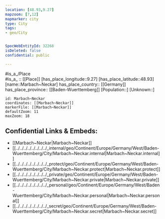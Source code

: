```yaml
---
location: [48.93,9.27] 
mapzoom: [7,12] 
mapmarker: city 
type: City
tags:
- geo/City


SpocWebEntityId: 32268
isDeleted: false
confidential: public

---
```

#is_a_/Place  
#is_a_ :: [[Place]] 
[has_place_longitude::9.27] 
[has_place_latitude::48.93] 
[name::Marbach~Neckar] 
has_place_country:: [[Germany]]  
has_place_province:: [[Baden-Wuerttemberg]] 
[Population::] 
[Unknown::] 


```leaflet
id: Marbach~Neckar
coordinates: [[Marbach~Neckar]] 
markerFile: [[Marbach~Neckar]] 
defaultZoom: 11 
maxZoom: 18
```


## Confidential Links & Embeds: 
- [[Marbach~Neckar|Marbach~Neckar]]  
- [[../../../../../../../../_internal/geo/Continent/Europe/Germany/West/Baden-Wuerttemberg/City/Marbach~Neckar.internal|Marbach~Neckar.internal]] 
- [[../../../../../../../../_protect/geo/Continent/Europe/Germany/West/Baden-Wuerttemberg/City/Marbach~Neckar.protect|Marbach~Neckar.protect]] 
- [[../../../../../../../../_private/geo/Continent/Europe/Germany/West/Baden-Wuerttemberg/City/Marbach~Neckar.private|Marbach~Neckar.private]] 
- [[../../../../../../../../_personal/geo/Continent/Europe/Germany/West/Baden-Wuerttemberg/City/Marbach~Neckar.personal|Marbach~Neckar.personal]] 
- [[../../../../../../../../_secret/geo/Continent/Europe/Germany/West/Baden-Wuerttemberg/City/Marbach~Neckar.secret|Marbach~Neckar.secret]] 
